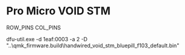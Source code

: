 # Pro Micro VOID STM

ROW_PINS 
COL_PINS 

dfu-util.exe -d 1eaf:0003 -a 2 -D "..\qmk_firmware\.build\handwired_void_stm_bluepill_f103_default.bin"
